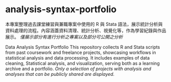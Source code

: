 # analysis-syntax-portfolio
本專案整理過去課堂練習與兼職專案中使用的 R 與 Stata 語法，展示統計分析與資料處理的流程。內容涵蓋資料清理、統計分析、視覺化等，作為學習紀錄與作品展示。
_僅展示部分有進行分析之專案以及部分可公開之分析_

Data Analysis Syntax Portfolio
This repository collects R and Stata scripts from past coursework and freelance projects, showcasing workflows in statistical analysis and data processing. It includes examples of data cleaning, Statistical analysis, and visualization, serving both as a learning archive and a portfolio.
_Only a selection of projects with analysis and analyses that can be publicly shared are displayed._
